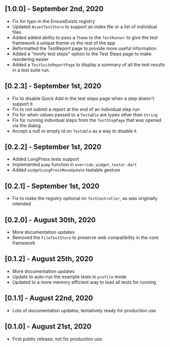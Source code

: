## [1.0.0] - September 2nd, 2020

* Fix for typo in the EnsureExists registry
* Updated `AssetTestStore` to support an index file or a list of individual files
* Added added ability to pass a `Theme` to the `TestRunner` to give the test framework a unique theme vs the rest of the app
* Reformatted the TestReport page to provide more useful information
* Added a "minify test steps" option to the Test Steps page to make reordering easier
* Added a `TestSuiteReportPage` to display a summary of all the test results in a test suite run.


## [0.2.3] - September 1st, 2020

* Fix to disable Quick Add in the test steps page when a step doesn't support it
* Fix to not submit a report at the end of an individual step run
* Fix for when values passed to a `Testable` are types other than `String`
* Fix for running individual steps from the `TestStepPage` that was opened via the dialog
* Accept a null or empty id on `Testable` as a way to disable it


## [0.2.2] - September 1st, 2020

* Added LongPress tests support
* Implemented `pump` function in `override_widget_tester.dart`
* Added `widgetLongPressMoveUpdate` testable gesture


## [0.2.1] - September 1st, 2020

* Fix to make the registry optional on `TestController`, as was originally intended


## [0.2.0] - August 30th, 2020

* More documentation updates
* Removed the `FileTestStore` to preserve web compatibility in the core framework


## [0.1.2] - August 25th, 2020

* More documentation updates
* Update to auto-run the example tests in `profile` mode
* Updated to a more memory efficient way to load all tests for running


## [0.1.1] - August 22nd, 2020

* Lots of documentation updates; tentatively ready for production use


## [0.1.0] - August 21st, 2020

* First public release; not for production use.
